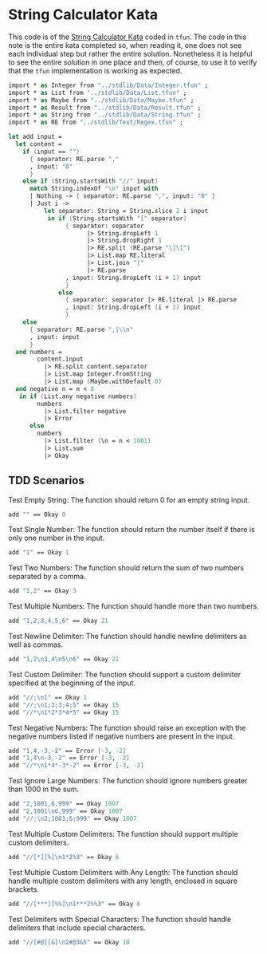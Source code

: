 # String Calculator Kata

This code is of the
[String Calculator Kata](https://katalyst.codurance.com/string-calculator) coded
in `tfun`. The code in this note is the entire kata completed so, when reading
it, one does not see each individual step but rather the entire solution.
Nonetheless it is helpful to see the entire solution in one place and then, of
course, to use it to verify that the `tfun` implementation is working as
expected.

```fsharp xassert id=StringCalculatorKata; style=exec
import * as Integer from "../stdlib/Data/Integer.tfun" ;
import * as List from "../stdlib/Data/List.tfun" ;
import * as Maybe from "../stdlib/Data/Maybe.tfun" ;
import * as Result from "../stdlib/Data/Result.tfun" ;
import * as String from "../stdlib/Data/String.tfun" ;
import * as RE from "../stdlib/Text/Regex.tfun" ;

let add input =
  let content =
    if (input == "") 
      { separator: RE.parse ","
      , input: "0" 
      }
    else if (String.startsWith "//" input)
      match String.indexOf "\n" input with
      | Nothing -> { separator: RE.parse ",", input: "0" }
      | Just i ->
          let separator: String = String.slice 2 i input
           in if (String.startsWith "[" separator)
                { separator: separator
                      |> String.dropLeft 1
                      |> String.dropRight 1
                      |> RE.split (RE.parse "\]\[") 
                      |> List.map RE.literal 
                      |> List.join "|" 
                      |> RE.parse
                , input: String.dropLeft (i + 1) input
                }
              else
                { separator: separator |> RE.literal |> RE.parse
                , input: String.dropLeft (i + 1) input
                }
    else
      { separator: RE.parse ",|\\n" 
      , input: input
      }
  and numbers = 
        content.input
          |> RE.split content.separator
          |> List.map Integer.fromString
          |> List.map (Maybe.withDefault 0)
  and negative n = n < 0
   in if (List.any negative numbers)
        numbers
          |> List.filter negative
          |> Error
      else
        numbers
          |> List.filter (\n = n < 1001)
          |> List.sum
          |> Okay
```

## TDD Scenarios

Test Empty String: The function should return 0 for an empty string input.

```fsharp xassert id=EmptyString; use=StringCalculatorKata
add "" == Okay 0
```

Test Single Number: The function should return the number itself if there is only one number in the input.

```fsharp xassert id=SingleNumber; use=StringCalculatorKata
add "1" == Okay 1
```

Test Two Numbers: The function should return the sum of two numbers separated by a comma.

```fsharp xassert id=TwoNumbers; use=StringCalculatorKata
add "1,2" == Okay 3
```

Test Multiple Numbers: The function should handle more than two numbers.
```fsharp xassert id=MultipleNumbers; use=StringCalculatorKata
add "1,2,3,4,5,6" == Okay 21
```

Test Newline Delimiter: The function should handle newline delimiters as well as commas.

```fsharp xassert id=NewlineDelimiter; use=StringCalculatorKata
add "1,2\n3,4\n5\n6" == Okay 21
```

Test Custom Delimiter: The function should support a custom delimiter specified at the beginning of the input.

```fsharp xassert id=CustomDelimiter; use=StringCalculatorKata
add "//;\n1" == Okay 1
add "//;\n1;2;3;4;5" == Okay 15
add "//*\n1*2*3*4*5" == Okay 15
```

Test Negative Numbers: The function should raise an exception with the negative numbers listed if negative numbers are present in the input.

```fsharp xassert id=NegativeNumbers; use=StringCalculatorKata
add "1,4,-3,-2" == Error [-3, -2]
add "1,4\n-3,-2" == Error [-3, -2]
add "//*\n1*4*-3*-2" == Error [-3, -2]
```

Test Ignore Large Numbers: The function should ignore numbers greater than 1000 in the sum.

```fsharp xassert id=IgnoreLargeNumbers; use=StringCalculatorKata
add "2,1001,6,999" == Okay 1007
add "2,1001\n6,999" == Okay 1007
add "//;\n2;1001;6;999" == Okay 1007
```

Test Multiple Custom Delimiters: The function should support multiple custom delimiters.

```fsharp xassert id=MultipleCustomDelimiters; use=StringCalculatorKata
add "//[*][%]\n1*2%3" == Okay 6
```

Test Multiple Custom Delimiters with Any Length: The function should handle multiple custom delimiters with any length, enclosed in square brackets.

```fsharp xassert id=MultipleCustomDelimiters; use=StringCalculatorKata
add "//[***][%%]\n1***2%%3" == Okay 6
```

Test Delimiters with Special Characters: The function should handle delimiters that include special characters.

```fsharp xassert id=MultipleCustomDelimiters; use=StringCalculatorKata
add "//[#@][&]\n2#@3&5" == Okay 10
```

